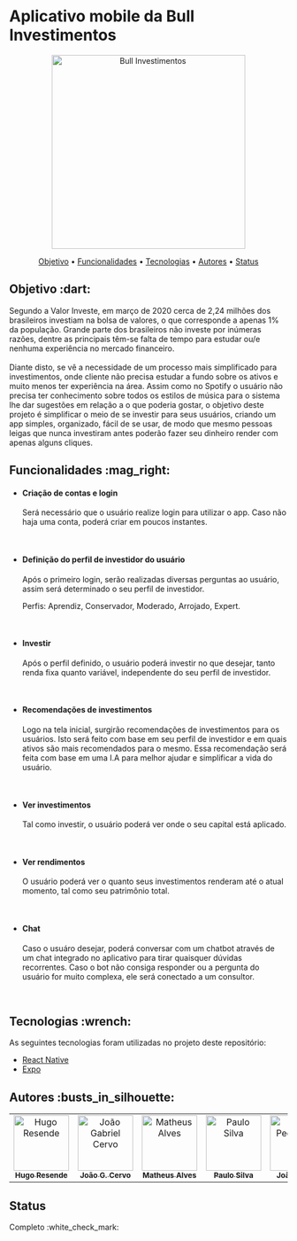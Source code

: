 # Aplicativo mobile da Bull Investimentos

<p align="center"><img src="https://i.ibb.co/6B1NCnr/logogreen-Cut.png" width="350px" alt="Bull Investimentos" /></p>

<p align="center">
 <a href="#objetivo">Objetivo</a> •
 <a href="#funcionalidades">Funcionalidades</a> •
 <a href="#tecnologias">Tecnologias</a> • 
 <a href="#autores">Autores</a> •
 <a href="#status">Status</a> 
</p>

<h2 id="objetivo">Objetivo  :dart:</h2>
Segundo a Valor Investe, em março de 2020 cerca de 2,24 milhões dos brasileiros investiam na bolsa de valores, o que corresponde a apenas 1% da população. Grande parte dos brasileiros não investe por inúmeras razões, dentre as principais têm-se falta de tempo para estudar ou/e nenhuma experiência no mercado financeiro.  <br /><br /> Diante disto, se vê a necessidade de um processo mais simplificado para investimentos, onde cliente não precisa estudar a fundo sobre os ativos e muito menos ter experiência na área. Assim como no Spotify o usuário não precisa ter conhecimento sobre todos os estilos de música para o sistema lhe dar sugestões em relação a o que poderia gostar, o objetivo deste projeto é simplificar o meio de se investir para seus usuários, criando um app simples, organizado, fácil de se usar, de modo que mesmo pessoas leigas que nunca investiram antes poderão fazer seu dinheiro render com apenas alguns cliques.

<h2 id="funcionalidades">Funcionalidades  :mag_right:</h2>
<ul>
 
<li>
  <h4>Criação de contas e login</h4>
  <p>Será necessário que o usuário realize login para utilizar o app. Caso não haja uma conta, poderá criar em poucos instantes. </p> <br />
</li>
 
 <li>
  <h4>Definição do perfil de investidor do usuário</h4>
  <p>Após o primeiro login, serão realizadas diversas perguntas ao usuário, assim será determinado o seu perfil de investidor. </p>
  <p>Perfis: Aprendiz, Conservador, Moderado, Arrojado, Expert.</p> <br />
 </li> 
 
<li>
  <h4>Investir</h4>
  <p>Após o perfil definido, o usuário poderá investir no que desejar, tanto renda fixa quanto variável, independente do seu perfil de investidor.</p> <br />
 </li>

<li>
  <h4>Recomendações de investimentos</h4>
  <p>Logo na tela inicial, surgirão recomendações de investimentos para os usuários. Isto será feito com base em seu perfil de investidor e em quais ativos são mais recomendados para o mesmo. Essa recomendação será feita com base em uma I.A para melhor ajudar e simplificar a vida do usuário.</p> <br />
</li>

<li>
  <h4>Ver investimentos</h4>
  <p>Tal como investir, o usuário poderá ver onde o seu capital está aplicado.</p> <br />
</li>

<li>
  <h4>Ver rendimentos</h4>
  <p>O usuário poderá ver o quanto seus investimentos renderam até o atual momento, tal como seu patrimônio total.</p> <br />
</li>

<li>
  <h4>Chat</h4>
  <p>Caso o usuáro desejar, poderá conversar com um chatbot através de um chat integrado no aplicativo para tirar quaisquer dúvidas recorrentes. Caso o bot não consiga responder ou a pergunta do usuário for muito complexa, ele será conectado a um consultor.</p> <br />
</li>

</ul>

<h2 id="tecnologias">Tecnologias  :wrench:</h2>

As seguintes tecnologias foram utilizadas no projeto deste repositório:

- [React Native](https://reactnative.dev/)
- [Expo](https://expo.io/)

<h2 id="autores">Autores  :busts_in_silhouette: </h2>

<!-- ALL-CONTRIBUTORS-LIST:START - Do not remove or modify this section -->
<!-- prettier-ignore-start -->
<!-- markdownlint-disable -->
<table>
  <tr>
    <td align="center"><a href="https://www.linkedin.com/in/hugo-resende-407594b4/"><img src="https://media-exp1.licdn.com/dms/image/C4E03AQGUAIeBkbD7rg/profile-displayphoto-shrink_400_400/0?e=1610582400&v=beta&t=Lc8cI04nRfniwev8C50T-xH3fieZ-tinp5FtDBK9fCA" width="100px;" alt="Hugo Resende"/><br /><sub><b>Hugo Resende</b></sub></a></td>
    <td align="center"><a href="https://github.com/Gabriel-Cervo"><img src="https://avatars3.githubusercontent.com/u/56052678?s=460&u=92c7b9e7ebac7c4a7caee2cd2b67165b460678dd&v=4" width="100px;" alt="João Gabriel Cervo"/><br /><sub><b>João G. Cervo</b></sub></a></td>
    <td align="center"><a href="https://github.com/AlvesMatheusO"><img src="https://avatars0.githubusercontent.com/u/53059041?s=460&u=464d41b604f06b390efeda79effa662d0ad3e3e9&v=4" width="100px;" alt="Matheus Alves"/><br /><sub><b>Matheus Alves</b></sub></a></td>
    <td align="center"><a href="https://github.com/paulodevsilva"><img src="https://avatars0.githubusercontent.com/u/52604868?s=400&u=5cb938fc8ccc3b54aae7ed059cc8b3f85151d159&v=44" width="100px;" alt="Paulo Silva"/><br /><sub><b>Paulo Silva</b></sub></a></td>
    <td align="center"><a href="https://github.com/Exwii"><img src="https://avatars2.githubusercontent.com/u/39139553?s=460&v=4" width="100px;" alt="João Pedro Thé"/><br /><sub><b>João P. Thé</b></sub></a></td>
    
  </tr>
</table>

<!-- markdownlint-enable -->
<!-- prettier-ignore-end -->
<!-- ALL-CONTRIBUTORS-LIST:END -->

<h2 id="status">Status</h2>
<p>Completo :white_check_mark:</p>
